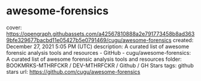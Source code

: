 # awesome-forensics

cover: https://opengraph.githubassets.com/a42567810888a2e791773458b8ad3639bfe329677bacbd11e05427b5e0791469/cugu/awesome-forensics
created: December 27, 2021 5:05 PM (UTC)
description: A curated list of awesome forensic analysis tools and resources - GitHub - cugu/awesome-forensics: A curated list of awesome forensic analysis tools and resources
folder: BOOKMRKS-MTHRFCKR / DEV-MTHRFCKR / Github / GH Stars
tags: github stars
url: https://github.com/cugu/awesome-forensics